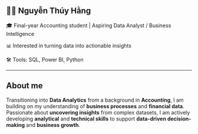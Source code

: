 ## 👩‍💻 Nguyễn Thúy Hằng
🎓 Final-year Accounting student | Aspiring Data Analyst / Business Intelligence

📊 Interested in turning data into actionable insights  

🛠️ Tools: SQL, Power BI, Python

-----
## About me
Transitioning into **Data Analytics** from a background in **Accounting**, I am building on my understanding of **business processes** and **financial data**. Passionate about **uncovering insights** from complex datasets, I am actively developing **analytical** and **technical skills** to support **data-driven decision-making** and **business growth**.
